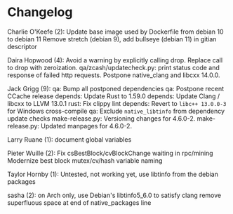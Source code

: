 Changelog
=========

Charlie O'Keefe (2):
      Update base image used by Dockerfile from debian 10 to debian 11
      Remove stretch (debian 9), add bullseye (debian 11) in gitian descriptor

Daira Hopwood (4):
      Avoid a warning by explicitly calling drop.
      Replace call to drop with zeroization.
      qa/zcash/updatecheck.py: print status code and response of failed http requests.
      Postpone native_clang and libcxx 14.0.0.

Jack Grigg (9):
      qa: Bump all postponed dependencies
      qa: Postpone recent CCache release
      depends: Update Rust to 1.59.0
      depends: Update Clang / libcxx to LLVM 13.0.1
      rust: Fix clippy lint
      depends: Revert to `libc++ 13.0.0-3` for Windows cross-compile
      qa: Exclude `native_libtinfo` from dependency update checks
      make-release.py: Versioning changes for 4.6.0-2.
      make-release.py: Updated manpages for 4.6.0-2.

Larry Ruane (1):
      document global variables

Pieter Wuille (2):
      Fix csBestBlock/cvBlockChange waiting in rpc/mining
      Modernize best block mutex/cv/hash variable naming

Taylor Hornby (1):
      Untested, not working yet, use libtinfo from the debian packages

sasha (2):
      on Arch only, use Debian's libtinfo5_6.0 to satisfy clang
      remove superfluous space at end of native_packages line

